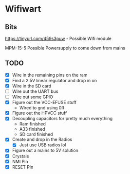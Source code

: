 # Wifiwart

## Bits
https://tinyurl.com/459s3puw
    - Possible Wifi module

MPM-15-5
    Possible Powersupply to come down from mains

## TODO
- [x] Wire in the remaining pins on the ram
- [x] Find a 2.5V linear regulator and drop in on
- [x] Wire in the SD card
- [ ] Wire out the UART bus
- [ ] Wire out some GPIO
- [x] Figure out the VCC-EFUSE stuff
    - Wired to gnd using 0R
- [x] Figure out the HPVCC stuff
- [x] Decoupling capacitors for pretty much everything
    - Ram finished
    - A33 finished
    - SD card finished
- [x] Create and drop in the Radios 
    - [x] Just use USB radios lol
- [x] Figure out a mains to 5V solution
- [x] Crystals
- [x] NMI Pin
- [x] RESET Pin
